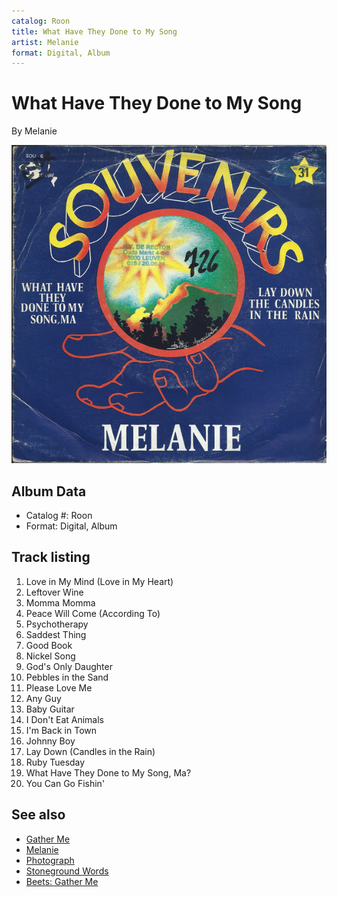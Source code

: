 ```yaml
---
catalog: Roon
title: What Have They Done to My Song
artist: Melanie
format: Digital, Album
---
```


# What Have They Done to My Song

By Melanie

![](../../assets/albumcovers/Melanie-What_Have_They_Done_to_My_Song.png)

## Album Data

- Catalog #: Roon
- Format: Digital, Album


## Track listing


1. Love in My Mind (Love in My Heart)
2. Leftover Wine
3. Momma Momma
4. Peace Will Come (According To)
5. Psychotherapy
6. Saddest Thing
7. Good Book
8. Nickel Song
9. God's Only Daughter
10. Pebbles in the Sand
11. Please Love Me
12. Any Guy
13. Baby Guitar
14. I Don't Eat Animals
15. I'm Back in Town
16. Johnny Boy
17. Lay Down (Candles in the Rain)
18. Ruby Tuesday
19. What Have They Done to My Song, Ma?
20. You Can Go Fishin'


## See also

- [Gather Me](Gather_Me.md)
- [Melanie](Melanie.md)
- [Photograph](Photograph-_Double_Exposure.md)
- [Stoneground Words](Stoneground_Words.md)
- [Beets: Gather Me](../../Beets/Melanie/Gather_Me.md)
